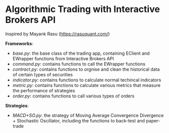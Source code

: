 # Algorithmic Trading with Interactive Brokers API
Inspired by Mayank Rasu (https://rasuquant.com/)

**Frameworks**:

* *base.py*: the base class of the trading app, containing EClient and EWrapper functions from Interactive Brokers API
* *command.py*: contains functions to call the EWrapper functions
* *contract.py*: contains functions to orgnise and clean the historical data of certain types of securities
* *indicator.py*: contains functions to calculate normal techincal indicators
* *metric.py*: contains functions to calculate various metrics that measure the performance of strategies
* *order.py*: contains functions to call various types of orders


**Strategies**:

* *MACD+SO.py*: the strategy of Moving Average Convergence Divergence + Stochastic Oscillator, including the functions to back-test and paper-trade

